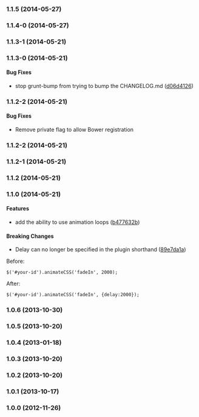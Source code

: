 <a name="1.1.5"></a>
### 1.1.5 (2014-05-27)


<a name="1.1.4"></a>
### 1.1.4-0 (2014-05-27)


<a name="1.1.3-1"></a>
### 1.1.3-1 (2014-05-21)


<a name="1.1.3-0"></a>
### 1.1.3-0 (2014-05-21)


#### Bug Fixes

* stop grunt-bump from trying to bump the CHANGELOG.md ([d06d4126](https://github.com/craigmdennis/animateCSS/commit/d06d4126731efbb8b01f8926d22a9c86bc337757))


<a name="1.1.2-2"></a>
### 1.1.2-2 (2014-05-21)

#### Bug Fixes

* Remove private flag to allow Bower registration


<a name="1.1.2-2"></a>
### 1.1.2-2 (2014-05-21)


<a name="1.1.2-1"></a>
### 1.1.2-1 (2014-05-21)


<a name="1.1.2"></a>
### 1.1.2 (2014-05-21)


<a name="1.1.0"></a>
### 1.1.0 (2014-05-21)


#### Features

* add the ability to use  animation loops ([b477632b](https://github.com/craigmdennis/animatecss/commit/b477632bc87f6d96d7ed2fd0ced0aec296c35952))


#### Breaking Changes

* Delay can no longer be specified in the plugin shorthand ([89e7da1a](https://github.com/craigmdennis/animatecss/commit/89e7da1af66ba58c0078b426353b281b227c6844))

Before:

`$('#your-id').animateCSS('fadeIn', 2000);`

After:

`$('#your-id').animateCSS('fadeIn', {delay:2000});`


<a name="1.0.6"></a>
### 1.0.6 (2013-10-30)


<a name="1.0.5"></a>
### 1.0.5 (2013-10-20)


<a name="1.0.4"></a>
### 1.0.4 (2013-01-18)


<a name="1.0.3"></a>
### 1.0.3 (2013-10-20)


<a name="1.0.2"></a>
### 1.0.2 (2013-10-20)


<a name="1.0.1"></a>
### 1.0.1 (2013-10-17)


<a name="1.0.0"></a>
### 1.0.0 (2012-11-26)
